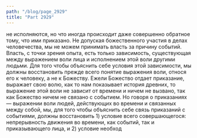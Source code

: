 ```yaml
---
path: "/blog/page_2929"
title: "Part 2929"
---
```


 не исполняются, но что иногда происходит даже совершенно обратное тому, что ими приказано.
Не допуская божественного участия в делах человечества, мы не можем принимать власть за причину событий.
Власть, с точки зрения опыта, есть только зависимость, существующая между выражением воли лица и исполнением этой воли другими людьми.
Для того чтобы объяснить себе условия этой зависимости, мы должны восстановить прежде всего понятие выражения воли, относя его к человеку, а не к Божеству.
Ежели Божество отдает приказание, выражает свою волю, как то нам показывает история древних, то выражение этой воли не зависит от времени и ничем не вызвано, так как Божество ничем не связано с событием. Но говоря о приказаниях — выражении воли людей, действующих во времени и связанных между собой, мы, для того чтобы объяснить себе связь приказаний с событиями, должны восстановить 1) условие всего совершающегося: непрерывность движения во времени, как событий, так и приказывающего лица, и 2) условие необход
